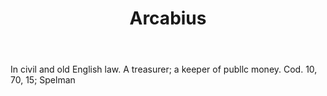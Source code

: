---
title: Arcabius
letter: A
permalink: "/definitions/arcabius.html"
body: In civil and old English law. A treasurer; a keeper of publlc money. Cod. 10,
  70, 15; Spelman
published_at: '2018-07-07'
layout: post
---
